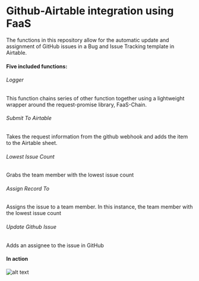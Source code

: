 # Github-Airtable integration using FaaS

The functions in this repository allow for the automatic update and assignment
of GitHub issues in a Bug and Issue Tracking template in Airtable.

#### Five included functions:
###### Logger
This function chains series of other function together using a lightweight
wrapper around the request-promise library, FaaS-Chain.

###### Submit To Airtable
Takes the request information from the github webhook and adds the item to the
Airtable sheet.

###### Lowest Issue Count
Grabs the team member with the lowest issue count

###### Assign Record To
Assigns the issue to a team member. In this instance, the team member with
the lowest issue count

###### Update Github Issue
Adds an assignee to the issue in GitHub

#### In action
![alt text](https://s3.amazonaws.com/aafrey-random/github-to-airtable.gif)
